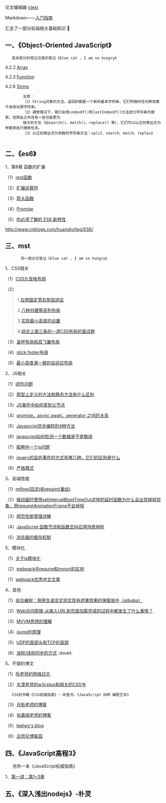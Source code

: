 论文编辑器 [ctext](http://blog.sina.com.cn/s/blog_6647de110102uw3a.html)   

Markdown——[入门指南](http://www.jianshu.com/p/1e402922ee32/) 

汇总了一部分前端相关基础知识 :watermelon:

##  一、《Object-Oriented JavaScript》       

       其余部分的笔记见我的笔记《blue cat , I am so hungry》
     
4.2.2 [Array](https://github.com/Seasons123/blog/issues/11)  

4.2.3 [Function](https://github.com/Seasons123/blog/issues/14)  

4.2.6 [String](https://github.com/Seasons123/blog/issues/15)

            注意：
            （1）String对象的方法，返回的都是一个新的基本字符串，它们所做的任何修改都不会改动源字符串。
            （2）通常情况下，我们会用indexOf()和lastIndexOf()方法进行字符串内搜索，但除此之外还有一些功能更为
            强大的方法（如search()、match()、replace() 等），它们可以以正则表达式为参数来执行搜索任务。
            （3）以正则表达式为参数的字符串方法：split、search、match、replace        


## 二、《es6》

1、第8章 函数的扩展

（1）[rest函数](https://github.com/Seasons123/blog/issues/12) 

（2）[扩展运算符](https://github.com/Seasons123/blog/issues/12) 

（3）[箭头函数](https://github.com/Seasons123/blog/issues/41) 

（4）[Promise](https://github.com/Seasons123/blog/issues/52) 

（5）[你必须了解的 ES8 新特性](https://github.com/Seasons123/blog/issues/27)


http://www.cnblogs.com/huansky/tag/ES6/ 



## 三、mst

           另一部分见笔记《blue cat , I am so hungry》
       
1、CSS相关

（1）[CSS九宫格布局](https://github.com/Seasons123/blog/issues/19) 

（2）
 > 1.[左侧固定宽右侧自适应](https://github.com/Seasons123/blog/issues/38)

 > 2.[八种创建等高列布局](http://www.w3cplus.com/css/creaet-equal-height-columns)

 > 3.[实现最小高度的设置](https://github.com/Seasons123/blog/issues/39)

 > 4.[综合上面三条的一道CSS布局的面试题](https://github.com/Seasons123/blog/issues/40)
 
（3）[圣杯布局和双飞翼布局](http://www.jianshu.com/p/f9bcddb0e8b4)

（4）[stick footer布局](https://github.com/Seasons123/blog/issues/46)

（5）[最小高度满一屏的自适应布局](https://github.com/Seasons123/blog/issues/47)


2、JS相关

（1）[闭包问题](https://github.com/Seasons123/blog/issues/18) 

（2）[原型上定义的方法和静态方法有什么区别 ](https://github.com/Seasons123/blog/issues/21)

（3）[JS事件中如何拿到父节点](https://github.com/Seasons123/blog/issues/37) 

（4）[promise，async await，generator 之间的关系 ](https://github.com/Seasons123/blog/issues/17) 

（5）[Javascript异步编程的4种方法](http://www.ruanyifeng.com/blog/2012/12/asynchronous%EF%BC%BFjavascript.html) 

（6）[javascript如何检测一个数据是不是数组](https://github.com/Seasons123/blog/issues/42) 

（7）[密圈中一个js问题](https://github.com/Seasons123/blog/issues/43) 

（8）[jquery的监听事件的方式有哪几种，它们的区别是什么](https://github.com/Seasons123/blog/issues/51)

（9）[严格模式](https://github.com/Seasons123/blog/issues/57)

3、前端性能

（1）[reflow(回流)和repaint(重绘)](https://github.com/Seasons123/blog/issues/28)

（2）[做动画时使用setInterval和setTimeOut这样的延时函数为什么会出现掉帧现象，用requestAnimationFrame不会掉帧](https://github.com/Seasons123/blog/issues/29)
   
（3）[网页性能管理详解](http://www.ruanyifeng.com/blog/2015/09/web-page-performance-in-depth.html) 

（4）[JavaScript 函数节流和函数去抖应用场景辨析](https://github.com/Seasons123/blog/issues/55) 

（5）[浏览器的缓存机制](https://github.com/Seasons123/blog/issues/20)

5、模块化

（1）[关于js模块化](https://github.com/Seasons123/ADReact/issues/32) 

（2）[webpack中require和import的区别](https://github.com/Seasons123/blog/issues/45) 

（1）[webpack优秀中文文章](https://github.com/webpack-china/awesome-webpack-cn)

4、其他

（1）[综合编程：用原生语言实现实现有遮罩效果的弹窗居中（alibaba）]( https://github.com/Seasons123/popup)  

（2）[Web访问原理-从输入URL到页面加载完成的过程中都发生了什么事情？](https://github.com/Seasons123/blog/issues/30) 

（3）[MVVM思想的理解](https://github.com/Seasons123/blog/issues/50)

（4）[jsonp的原理](https://github.com/Seasons123/blog/issues/49)

（5）[UDP的首部头和TCP的首部](https://github.com/Seasons123/blog/issues/56)

（6）[进程/线程同步的方式](https://github.com/Seasons123/blog/issues/58) :doubt:

5、不错的博文

（1）[阮老师的网络日志](http://www.ruanyifeng.com/blog/archives.html)

（2）[大漠老师的w3cplus和相关的CSS书](http://www.w3cplus.com/)

       CSS的书籍《CSS权威指南》--双鱼书、《JavaScript DOM 编程艺术》                

（3）[月影老师的博客](https://www.h5jun.com/)

（4）[张鑫旭老师的博客](http://www.zhangxinxu.com/)

（5）[leehey's blog](https://github.com/lcxfs1991/blog)

（6）[吕师兄博客园](https://github.com/Seasons123/blog/issues/53)



## 四、《JavaScript高程3》

       另外一本《JavaScript权威指南》               

1、[第一讲：第1~3章](http://www.cnblogs.com/bling/p/5554067.html)  

## 五、《深入浅出nodejs》-朴灵
